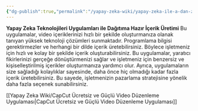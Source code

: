 ```yaml
---
{"dg-publish":true,"permalink":"/yapay-zeka-wiki/yapay-zeka-ile-a-dan-z-ye-faceless-cashcow-video-ueretimi/"}
---
```


**Yapay Zeka Teknolojileri Uygulamları ile Dağıtıma Hazır İçerik Üretimi**
Bu uygulamalar, video içeriklerinizi hızlı bir şekilde oluşturmanıza olanak tanıyan yüksek teknoloji çözümleri sunmaktadır. Programlama bilgisi gerektirmezler ve herhangi bir dilde içerik üretebilirsiniz. Böylece işletmeniz için hızlı ve kolay bir şekilde içerik oluşturabilirsiniz. Bu uygulamalar, yaratıcı fikirlerinizi gerçeğe dönüştürmenizi sağlar ve işletmeniz için benzersiz ve kişiselleştirilmiş içerikler oluşturmanıza yardımcı olur. Ayrıca, uygulamaların size sağladığı kolaylıklar sayesinde, daha önce hiç olmadığı kadar fazla içerik üretebilirsiniz. Bu sayede, işletmenizin pazarlama stratejisine yönelik daha fazla seçenek sunabilirsiniz.

[[Yapay Zeka Wiki/CapCut Ücretsiz ve Güçlü Video Düzenleme Uygulaması\|CapCut Ücretsiz ve Güçlü Video Düzenleme Uygulaması]]